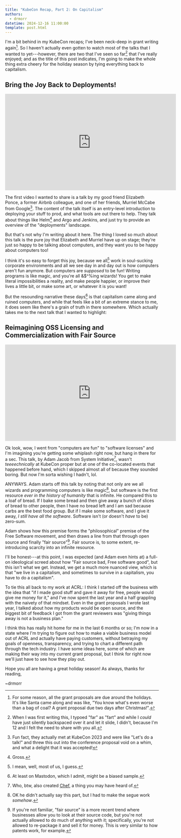 ```yaml
---
title: "KubeCon Recap, Part 2: On Capitalism"
authors:
  - drmorr
datetime: 2024-12-16 11:00:00
template: post.html
---
```


I'm a bit behind in my KubeCon recaps; I've been neck-deep in grant writing again[^1].  So I haven't actually even
gotten to watch most of the talks that I wanted to yet---however, there are two that I've seen so far[^2] that I've
really enjoyed; and as the title of this post indicates, I'm going to make the whole thing extra cheery for the holiday
season by tying everything back to capitalism.

## Bring the Joy Back to Deployments!

<iframe width="560" height="315" src="https://www.youtube.com/embed/t3dTw6t9xXk?si=Rzhi8mE5A__cNccJ" title="YouTube video player" frameborder="0" allow="accelerometer; autoplay; clipboard-write; encrypted-media; gyroscope; picture-in-picture; web-share" referrerpolicy="strict-origin-when-cross-origin" allowfullscreen></iframe>

The first video I wanted to share is a talk by my good friend Elizabeth Ponce, a former Airbnb colleague, and one of her
friends, Murriel McCabe from Google[^3].  The content of the talk itself is an entry-level introduction to deploying
your stuff to prod, and what tools are out there to help.  They talk about things like Helm[^4] and Argo and Jenkins, and
just try to provide an overview of the "deployments" landscape.

But that's not why I'm writing about it here.  The thing I loved so much about this talk is the pure joy that Elizabeth
and Murriel have up on stage; they're just so happy to be talking about computers, and they want you to be happy about
computers too!

I think it's so easy to forget this joy, because we all[^5] work in soul-sucking corporate environments and all we see
day in and day out is how computers aren't fun anymore.  But computers are _supposed_ to be fun!  Writing programs is
like magic, and you're all &$^%ing wizards!  You get to make literal impossibilities a reality, and make people happier,
or improve their lives a little bit, or make some art, or whatever it is you want!

But the resounding narrative these days[^6] is that capitalism came along and ruined computers, and while that feels
like a bit of an extreme stance to me, it does seem like there's a grain of truth in there somewhere.  Which actually
takes me to the next talk that I wanted to highlight:

## Reimagining OSS Licensing and Commercialization with Fair Source

<iframe width="560" height="315" src="https://www.youtube.com/embed/rmhYHzJpkuo?si=hLRKP_2ebGUoQocK" title="YouTube video player" frameborder="0" allow="accelerometer; autoplay; clipboard-write; encrypted-media; gyroscope; picture-in-picture; web-share" referrerpolicy="strict-origin-when-cross-origin" allowfullscreen></iframe>

Ok look, wow, I went from "computers are fun" to "software licenses" and I'm imagining you're getting some whiplash
right now, but hang in there for a sec.  This talk, by Adam Jacob from System Initiative[^7], wasn't _teeeechnically_ at
KubeCon proper but at one of the co-located events that happened before hand, which I skipped almost all of because they
sounded boring.  But now I'm sorta wishing I hadn't, lol.

ANYWAYS.  Adam starts off this talk by noting that not only are we all wizards and programming computers is like
magic[^8], but software is the first resource _ever in the history of humanity_ that is infinite.  He compared this to a
loaf of bread.  If I bake some bread and then give away a bunch of slices of bread to other people, then I have no bread
left and I am sad because carbs are the best food group.  But if I make some software, and I give it away, _I still have
all the software_.  Software isn't (or doesn't _have_ to be) zero-sum.

Adam shows how this premise forms the "philosophical" premise of the Free Software movement, and then draws a line from
that through open source and finally "fair source"[^9].  Fair source is, to some extent, re-introducing scarcity into an
infinite resource.

I'll be honest---at this point, I was expected (and Adam even hints at) a full-on ideological screed about how "Fair
source bad, Free software good", but this isn't what we get.  Instead, we get a much more nuanced view, which is that
"we live in a capitalism, and sometimes to survive in a capitalism, you have to do a capitalism".

To tie this all back to my work at ACRL: I think I started off the business with the idea that "if I made good stuff and
gave it away for free, people would give me money for it," and I've now spent the last year and a half grappling with
the naivety of that mindset.  Even in the grant proposals I wrote last year, I talked about how my products would be
open source, and the biggest bit of feedback I got from the grant reviewers was "giving things away is not a business
plan."

I think this has really hit home for me in the last 6 months or so; I'm now in a state where I'm trying to figure out
how to make a viable business model out of ACRL and actually have paying customers, without betraying my goals of
openness, transparency, and trying to chart a different path through the tech industry.  I have some ideas here, some of
which are making their way into my current grant proposal, but I think for right now we'll just have to see how they
play out.

Hope you all are having a great holiday season!  As always, thanks for reading,

~drmorr

[^1]: For some reason, all the grant proposals are due around the holidays.  It's like Santa came along and was like,
    "You know what's even worse than a bag of coal?  A grant proposal due two days after Christmas!".

[^2]: When I was first writing this, I typoed "far" as "fart" and while I _could_ have just silently backspaced over it
    and let it slide, I didn't, because I'm 12 and I felt the need to share with you all.

[^3]: Fun fact, they actually met at KubeCon 2023 and were like "Let's do a talk!" and threw this out into the
    conference proposal void on a whim, and what a delight that it was accepted!

[^4]: Gross.

[^5]: I mean, well, most of us, I guess.

[^6]: At least on Mastodon, which I admit, might be a biased sample.

[^7]: Who, btw, also created [Chef](https://www.chef.io), a thing you may have heard of.

[^8]: OK he didn't actually say this part, but I had to make the segue work _somehow_.

[^9]: If you're not familiar, "fair source" is a more recent trend where businesses allow you to look at their source
    code, but you're not actually allowed to do much of anything with it; specifically, you're not allowed to re-package
    it and sell it for money.  This is very similar to how patents work, for example.
